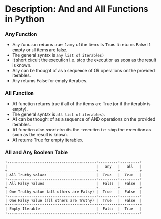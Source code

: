 # Description: And and All Functions in Python

### Any Function
* Any function returns true if any of the items is True. It returns False if empty or all items are false.
* The general syntax is `any(list of iterables)`
* It short circuit the execution i.e. stop the execution as soon as the result is known.
* Any can be thought of as a sequence of OR operations on the provided iterables.
* Any returns False for empty iterables.

### All Function
* All function returns true if all of the items are True (or if the iterable is empty). 
* The general syntax is `all(list of iterables)`.
* All can be thought of as a sequence of AND operations on the provided iterables. 
* All function also short circuits the execution i.e. stop the execution as soon as the result is known.
* All returns True for empty iterables.

### All and Any Boolean Table
```
+-----------------------------------------+---------+---------+
|                                         |   any   |   all   |
+-----------------------------------------+---------+---------+
| All Truthy values                       |  True   |  True   |
+-----------------------------------------+---------+---------+
| All Falsy values                        |  False  |  False  |
+-----------------------------------------+---------+---------+
| One Truthy value (all others are Falsy) |  True   |  False  |
+-----------------------------------------+---------+---------+
| One Falsy value (all others are Truthy) |  True   |  False  |
+-----------------------------------------+---------+---------+
| Empty Iterable                          |  False  |  True   |
+-----------------------------------------+---------+---------+
```
